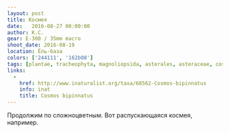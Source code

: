 ```yaml
---
layout: post
title: Космея
date:   2016-08-27 00:00:00
author: К.С.
gear: E-300 / 35mm macro
shoot_date: 2016-08-19
location: Ёль-база
colors: ['244111', '162b08']
tags: [plantae, tracheophyta, magnoliopsida, asterales, asteraceae, cosmos, cosmos bipinnatus]
links:
  -
    href: http://www.inaturalist.org/taxa/68562-Cosmos-bipinnatus
    info: inat
    title: Cosmos bipinnatus
---
```


Продолжим по сложноцветным. Вот распускающаяся космея, например.

